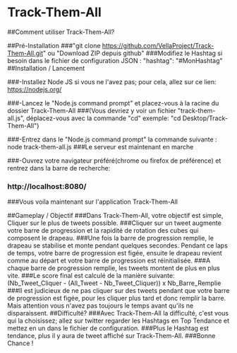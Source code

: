 # Track-Them-All

##Comment utiliser Track-Them-All?

##Pré-Installation
###"git clone https://github.com/VellaProject/Track-Them-All.git" ou "Download ZIP depuis github"
###Modifiez le Hashtag si besoin dans le fichier de configuration JSON : "hashtag": "#MonHashtag"
##Installation / Lancement

###-Installez Node JS si vous ne l'avez pas; pour cela, allez sur ce lien: https://nodejs.org/

###-Lancez le "Node.js command prompt" et placez-vous à la racine du dossier Track-Them-All
###(Vous devriez y voir un fichier "track-them-all.js", déplacez-vous avec la commande "cd" exemple: "cd Desktop/Track-Them-All")

###-Entrez dans le "Node.js command prompt" la commande suivante : node track-them-all.js
###Le serveur est maintenant en marche

###-Ouvrez votre navigateur préféré(chrome ou firefox de préférence) et rentrez dans la barre de recherche:
### http://localhost:8080/

###Vous voila maintenant sur l'application Track-Them-All

##Gameplay / Objectif
###Dans Track-Them-All, votre objectif est simple, Cliquer sur le plus de tweets possible.
###Cliquer sur un tweet augmente votre barre de progression et la rapidité de rotation des cubes qui composent le drapeau.
###Une fois la barre de progression remplie, le drapeau se stabilise et monte pendant quelques secondes. Pendant ce laps de temps, votre barre de progression est figée, ensuite le drapeau revient comme au départ et votre barre de progression est réinitialisée.
###A chaque barre de progression remplie, les tweets montent de plus en plus vite.
###Le score final est calculé de la manière suivante: (Nb_Tweet_Cliquer  - (All_Tweet - Nb_Tweet_Cliquer)) x Nb_Barre_Remplie
###Il est judicieux de ne pas cliquer sur des tweets pendant que votre barre de progression est figée, pour les cliquer plus tard et donc remplir la barre. Mais attention vous n'avez pas toujours le temps avant qu'ils ne disparaissent.
##Difficulté?
###Avec Track-Them-All la difficulté, c'est vous qui la choisissez; allez sur twitter regarder les Hashtags en Top Tendance et mettez en un dans le fichier de configuration.
###Plus le Hashtag est tendance, plus il y aura de tweet affiché sur Track-Them-All.
###Bonne Chance !